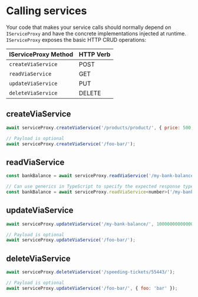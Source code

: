 # Calling services

Your code that makes your service calls should normally depend on `IServiceProxy` and have the concrete implementations injected at runtime. `IServiceProxy` exposes the basic HTTP CRUD operations:

| IServiceProxy Method | HTTP Verb |
| -------------------- | --------- |
| `createViaService`   | POST      |
| `readViaService`     | GET       |
| `updateViaService`   | PUT       |
| `deleteViaService`   | DELETE    |

## createViaService

```javascript
await serviceProxy.createViaService('/products/product/', { price: 500, name: 'Bicycle' });

// Payload is optional
await serviceProxy.createViaService('/foo-bar/');
```

## readViaService

```javascript
const bankBalance = await serviceProxy.readViaService('/my-bank-balance/');

// Can use generics in TypeScript to specify the expected response type
const bankBalance = await serviceProxy.readViaService<number>('/my-bank-balance/');
```

## updateViaService

```javascript
await serviceProxy.updateViaService('/my-bank-balance/', 10000000000000000);

// Payload is optional
await serviceProxy.updateViaService('/foo-bar/');
```
## deleteViaService

```javascript
await serviceProxy.deleteViaService('/speeding-tickets/55443/');

// Payload is optional
await serviceProxy.updateViaService('/foo-bar/', { foo: 'bar' });
```
